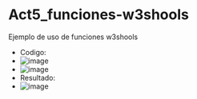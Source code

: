 # Act5_funciones-w3shools
Ejemplo de uso de funciones w3shools

- Codigo:
- ![image](https://github.com/user-attachments/assets/e19b4272-8fb5-4d48-9597-07f926973ec1)
- ![image](https://github.com/user-attachments/assets/83b1cbff-ebf3-4f52-95a8-99d4f3ca3017)
- Resultado:
- ![image](https://github.com/user-attachments/assets/31f88693-1630-4763-9b69-0fd3230cefc1)


